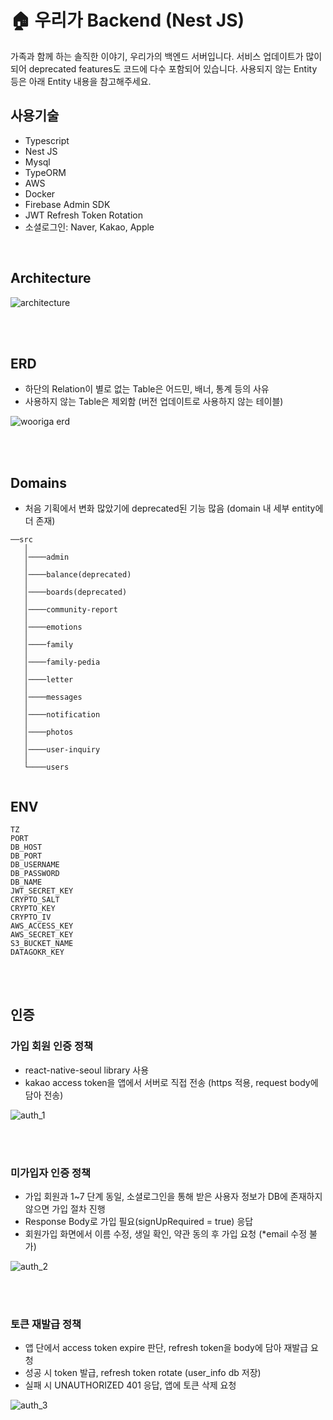 # 🏠 우리가 Backend (Nest JS)

가족과 함께 하는 솔직한 이야기, 우리가의 백엔드 서버입니다. 서비스 업데이트가 많이 되어 deprecated features도 코드에 다수 포함되어 있습니다. 사용되지 않는 Entity 등은 아래 Entity 내용을 참고해주세요.

## 사용기술

- Typescript
- Nest JS
- Mysql
- TypeORM
- AWS
- Docker
- Firebase Admin SDK
- JWT Refresh Token Rotation
- 소셜로그인: Naver, Kakao, Apple

<br/>

## Architecture

![architecture](https://github.com/Sevenfold777/wooriga_backend_public/assets/88102203/98195faa-75b6-40f6-a1a5-a221185cd2a2)

<br/><br/>

## ERD

- 하단의 Relation이 별로 없는 Table은 어드민, 배너, 통계 등의 사유
- 사용하지 않는 Table은 제외함 (버전 업데이트로 사용하지 않는 테이블)

![wooriga erd](https://github.com/Sevenfold777/wooriga_backend_public/assets/88102203/3105bfdc-b327-400e-81d3-ba1198ad671c)

<br/><br/>

## Domains

- 처음 기획에서 변화 많았기에 deprecated된 기능 많음 (domain 내 세부 entity에 더 존재)

```
──src
   │
   │────admin
   │
   │────balance(deprecated)
   │
   │────boards(deprecated)
   │
   │────community-report
   │
   │────emotions
   │
   │────family
   │
   │────family-pedia
   │
   │────letter
   │
   │────messages
   │
   │────notification
   │
   │────photos
   │
   │────user-inquiry
   │
   └────users


```

## ENV

```
TZ
PORT
DB_HOST
DB_PORT
DB_USERNAME
DB_PASSWORD
DB_NAME
JWT_SECRET_KEY
CRYPTO_SALT
CRYPTO_KEY
CRYPTO_IV
AWS_ACCESS_KEY
AWS_SECRET_KEY
S3_BUCKET_NAME
DATAGOKR_KEY
```

<br /><br/>

## 인증

### 가입 회원 인증 정책

- react-native-seoul library 사용
- kakao access token을 앱에서 서버로 직접 전송 (https 적용, request body에 담아 전송)

![auth_1](https://github.com/Sevenfold777/wooriga_backend_public/assets/88102203/b900f6e5-43ae-4cee-8f91-8c042f143aa5)

<br /><br />

### 미가입자 인증 정책

- 가입 회원과 1~7 단계 동일, 소셜로그인을 통해 받은 사용자 정보가 DB에 존재하지 않으면 가입 절차 진행
- Response Body로 가입 필요(signUpRequired = true) 응답
- 회원가입 화면에서 이름 수정, 생일 확인, 약관 동의 후 가입 요청 (\*email 수정 불가)

![auth_2](https://github.com/Sevenfold777/wooriga_backend_public/assets/88102203/cc7934af-cdd6-4230-ae12-4720bf2590da)

<br/><br/>

### 토큰 재발급 정책

- 앱 단에서 access token expire 판단, refresh token을 body에 담아 재발급 요청
- 성공 시 token 발급, refresh token rotate (user_info db 저장)
- 실패 시 UNAUTHORIZED 401 응답, 앱에 토큰 삭제 요청

![auth_3](https://github.com/Sevenfold777/wooriga_backend_public/assets/88102203/8739bee3-5235-4a0a-924e-28fe89a0be84)
